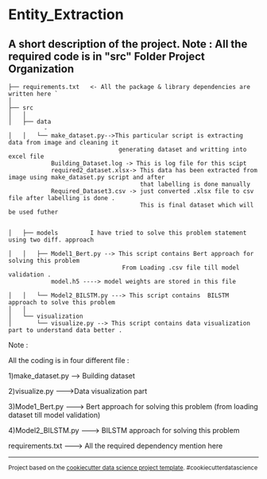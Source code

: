 Entity_Extraction
==============================

A short description of the project.
Note : All the required code is in "src" Folder
Project Organization
------------
      

    ├── requirements.txt   <- All the package & library dependencies are written here `
    │          
    ├── src
    │   │
    │   ├── data 
              - 
    │   │   └── make_dataset.py-->This particular script is extracting data from image and cleaning it 
                                   generating dataset and writting into excel file
                Building_Dataset.log -> This is log file for this scipt
                required2_dataset.xlsx-> This data has been extracted from image using make_dataset.py script and after 
                                         that labelling is done manually 
                Required_Dataset3.csv -> just converted .xlsx file to csv file after labelling is done .
                                         This is final dataset which will be used futher 
                                         

    │   ├── models         I have tried to solve this problem statement using two diff. approach
    
    │   │   ├── Model1_Bert.py --> This script contains Bert approach for solving this problem
                                    From Loading .csv file till model validation .
                model.h5 ----> model weights are stored in this file 
                                     
    │   │   └── Model2_BILSTM.py ---> This script contains  BILSTM approach to solve this problem
    │   │
    │   └── visualization  
    │       └── visualize.py --> This script contains data visualization part to understand data better .
    
    
   Note :
   
   All the coding is in four different file :
   
   1)make_dataset.py --> Building dataset 
   
   2)visualize.py  --->Data visualization part
   
   3)Mode1_Bert.py  ---> Bert approach for solving this problem  (from loading dataset till model validation)
   
   4)Model2_BILSTM.py ---> BILSTM approach for solving this problem
   
   
   requirements.txt ---> All the required dependency mention here 
   
   
    


--------

<p><small>Project based on the <a target="_blank" href="https://drivendata.github.io/cookiecutter-data-science/">cookiecutter data science project template</a>. #cookiecutterdatascience</small></p>
